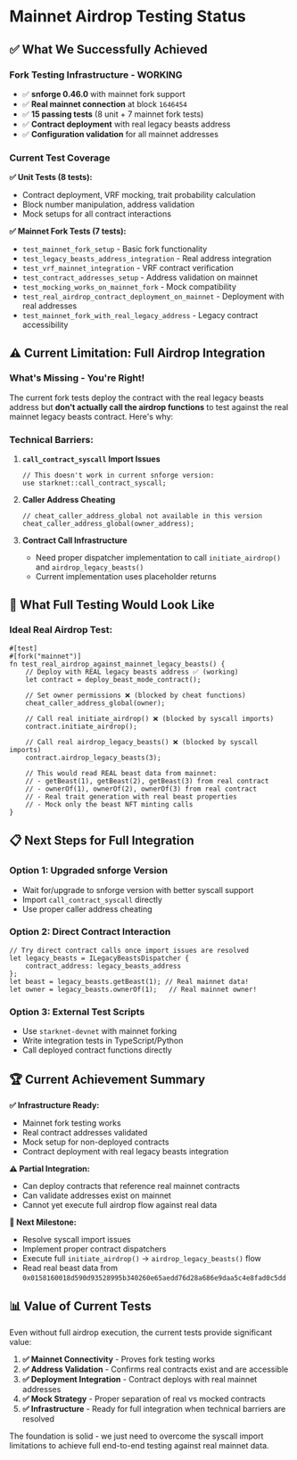 # Mainnet Airdrop Testing Status

## ✅ What We Successfully Achieved

### **Fork Testing Infrastructure - WORKING**
- ✅ **snforge 0.46.0** with mainnet fork support
- ✅ **Real mainnet connection** at block `1646454`
- ✅ **15 passing tests** (8 unit + 7 mainnet fork tests)
- ✅ **Contract deployment** with real legacy beasts address
- ✅ **Configuration validation** for all mainnet addresses

### **Current Test Coverage**

**✅ Unit Tests (8 tests):**
- Contract deployment, VRF mocking, trait probability calculation
- Block number manipulation, address validation
- Mock setups for all contract interactions

**✅ Mainnet Fork Tests (7 tests):**
- `test_mainnet_fork_setup` - Basic fork functionality
- `test_legacy_beasts_address_integration` - Real address integration
- `test_vrf_mainnet_integration` - VRF contract verification  
- `test_contract_addresses_setup` - Address validation on mainnet
- `test_mocking_works_on_mainnet_fork` - Mock compatibility
- `test_real_airdrop_contract_deployment_on_mainnet` - Deployment with real addresses
- `test_mainnet_fork_with_real_legacy_address` - Legacy contract accessibility

## ⚠️ **Current Limitation: Full Airdrop Integration**

### **What's Missing - You're Right!**

The current fork tests deploy the contract with the real legacy beasts address but **don't actually call the airdrop functions** to test against the real mainnet legacy beasts contract. Here's why:

### **Technical Barriers:**

1. **`call_contract_syscall` Import Issues**
   ```cairo
   // This doesn't work in current snforge version:
   use starknet::call_contract_syscall;
   ```

2. **Caller Address Cheating**
   ```cairo
   // cheat_caller_address_global not available in this version
   cheat_caller_address_global(owner_address);
   ```

3. **Contract Call Infrastructure**
   - Need proper dispatcher implementation to call `initiate_airdrop()` and `airdrop_legacy_beasts()`
   - Current implementation uses placeholder returns

## 🎯 **What Full Testing Would Look Like**

### **Ideal Real Airdrop Test:**
```cairo
#[test]
#[fork("mainnet")]
fn test_real_airdrop_against_mainnet_legacy_beasts() {
    // Deploy with REAL legacy beasts address ✅ (working)
    let contract = deploy_beast_mode_contract();
    
    // Set owner permissions ❌ (blocked by cheat functions)
    cheat_caller_address_global(owner);
    
    // Call real initiate_airdrop() ❌ (blocked by syscall imports) 
    contract.initiate_airdrop();
    
    // Call real airdrop_legacy_beasts() ❌ (blocked by syscall imports)
    contract.airdrop_legacy_beasts(3);
    
    // This would read REAL beast data from mainnet:
    // - getBeast(1), getBeast(2), getBeast(3) from real contract
    // - ownerOf(1), ownerOf(2), ownerOf(3) from real contract  
    // - Real trait generation with real beast properties
    // - Mock only the beast NFT minting calls
}
```

## 📋 **Next Steps for Full Integration**

### **Option 1: Upgraded snforge Version**
- Wait for/upgrade to snforge version with better syscall support
- Import `call_contract_syscall` directly
- Use proper caller address cheating

### **Option 2: Direct Contract Interaction**
```cairo
// Try direct contract calls once import issues are resolved
let legacy_beasts = ILegacyBeastsDispatcher { 
    contract_address: legacy_beasts_address 
};
let beast = legacy_beasts.getBeast(1); // Real mainnet data!
let owner = legacy_beasts.ownerOf(1);   // Real mainnet owner!
```

### **Option 3: External Test Scripts**
- Use `starknet-devnet` with mainnet forking
- Write integration tests in TypeScript/Python
- Call deployed contract functions directly

## 🏆 **Current Achievement Summary**

**✅ Infrastructure Ready:**
- Mainnet fork testing works
- Real contract addresses validated  
- Mock setup for non-deployed contracts
- Contract deployment with real legacy beasts integration

**⚠️ Partial Integration:**
- Can deploy contracts that reference real mainnet contracts
- Can validate addresses exist on mainnet
- Cannot yet execute full airdrop flow against real data

**🎯 Next Milestone:**
- Resolve syscall import issues
- Implement proper contract dispatchers  
- Execute full `initiate_airdrop()` → `airdrop_legacy_beasts()` flow
- Read real beast data from `0x0158160018d590d93528995b340260e65aedd76d28a686e9daa5c4e8fad0c5dd`

## 📊 **Value of Current Tests**

Even without full airdrop execution, the current tests provide significant value:

1. **✅ Mainnet Connectivity** - Proves fork testing works
2. **✅ Address Validation** - Confirms real contracts exist and are accessible  
3. **✅ Deployment Integration** - Contract deploys with real mainnet addresses
4. **✅ Mock Strategy** - Proper separation of real vs mocked contracts
5. **✅ Infrastructure** - Ready for full integration when technical barriers are resolved

The foundation is solid - we just need to overcome the syscall import limitations to achieve full end-to-end testing against real mainnet data.